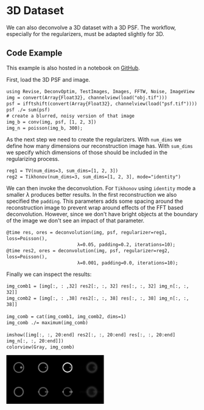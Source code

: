# 3D Dataset
We can also deconvolve a 3D dataset with a 3D PSF.
The workflow, especially for the regularizers, must be adapted slightly for 3D.

## Code Example
This example is also hosted in a notebook on [GitHub](https://github.com/roflmaostc/DeconvOptim.jl/blob/master/examples/3D_example.ipynb).


First, load the 3D PSF and image.
```@jldoctest
using Revise, DeconvOptim, TestImages, Images, FFTW, Noise, ImageView
img = convert(Array{Float32}, channelview(load("obj.tif")))
psf = ifftshift(convert(Array{Float32}, channelview(load("psf.tif"))))
psf ./= sum(psf)
# create a blurred, noisy version of that image
img_b = conv(img, psf, [1, 2, 3])
img_n = poisson(img_b, 300);
```
As the next step we need to create the regularizers. With `num_dims` we define how many dimensions our reconstruction image has. 
With `sum_dims` we specify which dimensions of those should be included in the regularizing process.
```@jldoctest
reg1 = TV(num_dims=3, sum_dims=[1, 2, 3])
reg2 = Tikhonov(num_dims=3, sum_dims=[1, 2, 3], mode="identity")
```

We can then invoke the deconvolution. For `Tikhonov` using `identity` mode a smaller $\lambda$ produces better results. In the first reconstruction we also specified the `padding`. This parameters adds some spacing around the reconstruction image to prevent wrap around effects of the FFT based deconvolution. However, since we don't have bright objects at the boundary of the image we don't see an impact of that parameter.
```@jldoctest
@time res, ores = deconvolution(img, psf, regularizer=reg1, loss=Poisson(),
                          λ=0.05, padding=0.2, iterations=10);
@time res2, ores = deconvolution(img, psf, regularizer=reg2, loss=Poisson(),
                          λ=0.001, padding=0.0, iterations=10);
```

Finally we can inspect the results:
```@jldoctest
img_comb1 = [img[:, : ,32] res2[:, :, 32] res[:, :, 32] img_n[:, :, 32]]
img_comb2 = [img[:, : ,38] res2[:, :, 38] res[:, :, 38] img_n[:, :, 38]]

img_comb = cat(img_comb1, img_comb2, dims=1)
img_comb ./= maximum(img_comb)

imshow([img[:, :, 20:end] res2[:, :, 20:end] res[:, :, 20:end] img_n[:, :, 20:end]])
colorview(Gray, img_comb)
```

![](../assets/3D_comparison.png)
